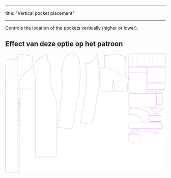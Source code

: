 - - -
title: "Vertical pocket placement"
- - -

Controls the location of the pockets vertically (higher or lower).

## Effect van deze optie op het patroon

![This image shows the effect of this option by superimposing several variants that have a different value for this option](carlita_pocketplacementvertical_sample.svg "Effect of this option on the pattern")
